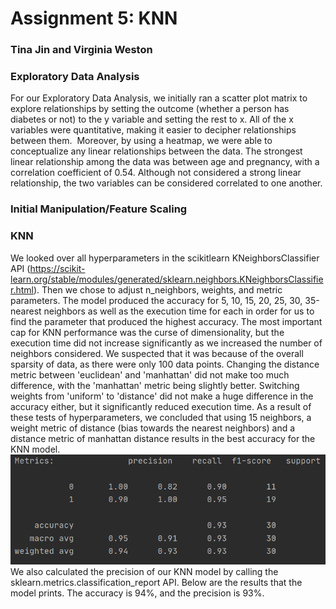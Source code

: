 # Assignment 5: KNN
### Tina Jin and Virginia Weston

### Exploratory Data Analysis 
For our Exploratory Data Analysis, we initially ran a scatter plot matrix to explore relationships by setting the outcome (whether a person has diabetes or not) to the y variable and setting the rest to x. All of the x variables were quantitative, making it easier to decipher relationships between them.
![]()
Moreover, by using a heatmap, we were able to conceptualize any linear relationships between the data. The strongest linear relationship among the data was between age and pregnancy, with a correlation coefficient of 0.54. Although not considered a strong linear relationship, the two variables can be considered correlated to one another. 
![]()
### Initial Manipulation/Feature Scaling

### KNN
We looked over all hyperparameters in the scikitlearn KNeighborsClassifier API (https://scikit-learn.org/stable/modules/generated/sklearn.neighbors.KNeighborsClassifier.html). Then we chose to adjust n_neighbors, weights, and metric parameters. The model produced the accuracy for 5, 10, 15, 20, 25, 30, 35-nearest neighbors as well as the execution time for each in order for us to find the parameter that produced the highest accuracy. The most important cap for KNN performance was the curse of dimensionality, but the execution time did not increase significantly as we increased the number of neighbors considered. We suspected that it was because of the overall sparsity of data, as there were only 100 data points. Changing the distance metric between 'euclidean' and 'manhattan' did not make too much difference, with the 'manhattan' metric being slightly better. Switching weights from 'uniform' to 'distance' did not make a huge difference in the accuracy either, but it significantly reduced execution time. As a result of these tests of hyperparameters, we concluded that using 15 neighbors, a weight metric of distance (bias towards the nearest neighbors) and a distance metric of manhattan distance results in the best accuracy for the KNN model.
![](/images/knn_metrics.png)
We also calculated the precision of our KNN model by calling the sklearn.metrics.classification_report API. Below are the results that the model prints. The accuracy is 94%, and the precision is 93%.
![]()
![]()


